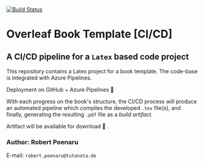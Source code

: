 [![Build Status](https://dev.azure.com/robertpoenaru/Overleaf-Book-Template/_apis/build/status/basavyr.Overleaf-Book-Template?branchName=main)](https://dev.azure.com/robertpoenaru/Overleaf-Book-Template/_build/latest?definitionId=6&branchName=main)

# Overleaf Book Template [CI/CD]

## A CI/CD pipeline for a `Latex` based code project

This repository contains a Latex project for a book template. The code-base is integrated with Azure Pipelines. 

Deployment on GitHub + Azure Pipelines 🚀

With each progress on the book's structure, the CI/CD process will produce an automated pipeline which compiles the developed `.tex` file(s), and finally, generating the resulting `.pdf` file as a *build artifact*.

Artifact will be available for download 📄 .

### Author: Robert Poenaru

E-mail: `robert.poenaru@tutanota.de`
